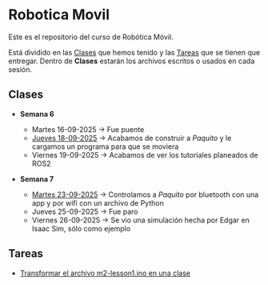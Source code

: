 # Robotica Movil

Este es el repositorio del curso de Robótica Móvil.

Está dividido en las [Clases](#clases) que hemos tenido y las [Tareas](#tareas) que se tienen que entregar.
Dentro de **Clases** estarán los archivos escritos o usados en cada sesión.

## Clases

* **Semana 6**

  * Martes 16-09-2025 → Fue puente
  * [Jueves 18-09-2025](./Clases/Semana6/Jueves_18-09-2025/) → Acabamos de construir a *Paquito* y le cargamos un programa para que se moviera
  * Viernes 19-09-2025 → Acabamos de ver los tutoriales planeados de ROS2

* **Semana 7**

  * [Martes 23-09-2025](./Clases/Semana7/Martes_23-09-2025/) → Controlamos a *Paquito* por bluetooth con una app y por wifi con un archivo de Python
  * Jueves 25-09-2025 → Fue paro
  * Viernes 26-09-2025 → Se vio una simulación hecha por Edgar en Isaac Sim, sólo como ejemplo

## Tareas

* [Transformar el archivo m2-lesson1.ino en una clase](./Tareas/Modificación_de_m2-lesson1.ino_a_una_clase/)

